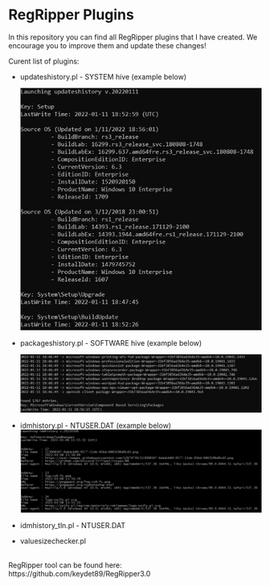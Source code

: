 # RegRipper Plugins

In this repository you can find all RegRipper plugins that I have created. We encourage you to improve them and update these changes!

Curent list of plugins:

- updateshistory.pl - SYSTEM hive (example below)

  ![alt text](https://github.com/gajos112/RegRipperPlugins/blob/main/Images/updateshistory_plugin.JPG?raw=true)


- packageshistory.pl - SOFTWARE hive (example below)

  ![alt text](https://github.com/gajos112/RegRipperPlugins/blob/main/Images/packageshistory_plugin.JPG?raw=true)
  
 - idmhistory.pl - NTUSER.DAT  (example below)
  ![alt text](https://github.com/gajos112/RegRipperPlugins/blob/main/Images/IDMHISTORY_plugin.JPG?raw=true)


 - idmhistory_tln.pl - NTUSER.DAT


- valuesizechecker.pl


</br>
RegRipper tool can be found here: https://github.com/keydet89/RegRipper3.0
